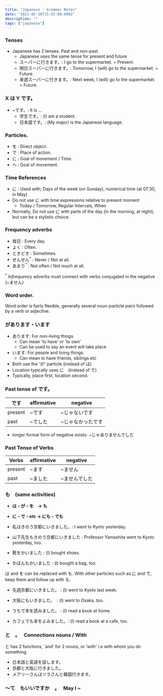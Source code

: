 ```yaml
---
title: "Japanese : Grammar Notes"
date: "2021-05-16T15:55:00.000Z"
description: ""
tags: ["japanese"]
---
```


### Tenses

- Japanese has 2 tenses. Past and non-past.
  - Japanese uses the same tense for present and future
  - スーパーに行きます。: I go to the supermarket. = Present.
  - 明日スーパーに行きます。: Tomorrow, I (will) go to the supermarket. = Future.
  - 来週スーパーに行きます。: Next week, I (will) go to the supermarket. = Future.

### X は Y です。

- ~です。: It is ...
  - 学生です。: (I) am a student.
  - 日本語です。: (My major) is the Japanese language.

### Particles.

- を : Direct object.
- で : Place of action.
- に : Goal of movement / Time.
- へ : Goal of movement.

### Time References

- に : Used with; Days of the week (on Sunday), numerical time (at 07:30, in May)
- Do not use に with time expressions relative to present moment
  - Today / Tomorrow, Regular Intervals, When
- Normally, Do not use に with parts of the day (in the morning, at night), but can be a stylistic choice.

### Frequency adverbs

- 毎日 : Every day.
- よく : Often.
- ときどき : Sometimes.
- ぜんぜん<sup>\*</sup> : Never / Not at all.
- あまり<sup>\*</sup> : Not often / Not much at all.

<sup>\*</sup> <i>Infrequency</i> adverbs must connect with verbs conjugated in the negative (~ません)

### Word order.

Word order is fairly flexible, generally several noun-particle pairs followed by a verb or adjective.

### があります・います

- あります: For non-living things.
  - Can mean 'to have' or 'to own'
  - Can be used to say an event will take place
- います: For people and living things.
  - Can mean to have friends, siblings etc
- Both use the 'が' particle (instead of は)
- Location typically uses に　(instead of で)
- Typically, place first, location second.

### Past tense of です。

| です    | affirmative | negative          |
| ------- | ----------- | ----------------- |
| present | ~です       | ~じゃないです     |
| past    | ~でした     | ~じゃなかったです |

- longer formal form of negative exists: ~じゃありませんでした

### Past Tense of Verbs

| Verbs   | affirmative | negative      |
| ------- | ----------- | ------------- |
| present | ~ます       | ~ません       |
| past    | ~ました     | ~ませんでした |

### も　(same activities)

- **は・が・を　-> も**
- **に・で・etc -> にも・でも**
- 私はきのう京都にいきました。: I went to Kyoto yesterday.
- 山下先生もきのう京都にいきました : Professor Yamashita went to Kyoto yesterday, too.

- 靴をかいました : (I) bought shoes.
- かばんもかいました : (I) bought a bag, too.

は and を can be replaced with も.
With other particles such as に and で, keep them and follow up with も.

- 先週京都にいきました。 : (I) went to Kyoto last week.
- 大阪にもいきました。　: (I) went to Osaka, too.

- うちで本を読みました。 : (I) read a book at home.
- カフェでも本をよみました。: (I) read a book at a cafe, too.

### と　。　 Connections nouns / With

と has 2 functions, 'and' for 2 nouns, or 'with' i.e with whom you do something.

- 日本語と英語を話します。
- 京都と大阪に行きました。
- メアリーさんはソラさんと韓国行きます。

### 〜て　もいいですか　。　 May I ~


